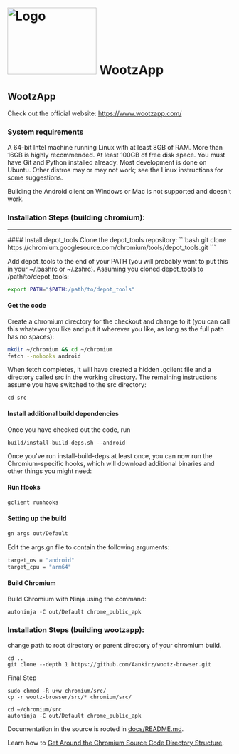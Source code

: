 # <img src="https://www.wootzapp.com/image/logo2.png" alt="Logo" width="200" height="150"> WootzApp

## WootzApp

Check out the official website: https://www.wootzapp.com/

### System requirements
A 64-bit Intel machine running Linux with at least 8GB of RAM. More than 16GB is highly recommended.
At least 100GB of free disk space.
You must have Git and Python installed already.
Most development is done on Ubuntu. Other distros may or may not work; see the Linux instructions for some suggestions.

Building the Android client on Windows or Mac is not supported and doesn't work.

### Installation Steps (building chromium):
<hr/>
#### Install depot_tools
Clone the depot_tools repository:
```bash
git clone https://chromium.googlesource.com/chromium/tools/depot_tools.git
```

Add depot_tools to the end of your PATH (you will probably want to put this in your ~/.bashrc or ~/.zshrc). Assuming you cloned depot_tools to /path/to/depot_tools:
```bash
export PATH="$PATH:/path/to/depot_tools"
```
#### Get the code
Create a chromium directory for the checkout and change to it (you can call this whatever you like and put it wherever you like, as long as the full path has no spaces):
```bash
mkdir ~/chromium && cd ~/chromium
fetch --nohooks android
```
When fetch completes, it will have created a hidden .gclient file and a directory called src in the working directory. The remaining instructions assume you have switched to the src directory:
```
cd src
```

#### Install additional build dependencies
Once you have checked out the code, run
```
build/install-build-deps.sh --android
```
Once you've run install-build-deps at least once, you can now run the Chromium-specific hooks, which will download additional binaries and other things you might need:
#### Run Hooks
```bash
gclient runhooks
```

#### Setting up the build
```bash
gn args out/Default
```
Edit the args.gn file to contain the following arguments:
```bash
target_os = "android"
target_cpu = "arm64"
```
#### Build Chromium
Build Chromium with Ninja using the command:
```
autoninja -C out/Default chrome_public_apk
```
### Installation Steps (building wootzapp):
change path to root directory or parent directory of your chromium build.
```
cd ..
git clone --depth 1 https://github.com/Aankirz/wootz-browser.git
```
Final Step
```
sudo chmod -R u+w chromium/src/
cp -r wootz-browser/src/* chromium/src/

cd ~/chromium/src
autoninja -C out/Default chrome_public_apk
```

Documentation in the source is rooted in [docs/README.md](docs/README.md).

Learn how to [Get Around the Chromium Source Code Directory
Structure](https://www.chromium.org/developers/how-tos/getting-around-the-chrome-source-code).
